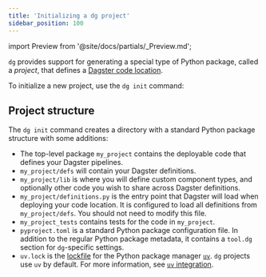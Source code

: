```yaml
---
title: 'Initializing a dg project'
sidebar_position: 100
---
```


import Preview from '@site/docs/partials/\_Preview.md';

<Preview />

`dg` provides support for generating a special type of Python package, called a _project_, that defines a [Dagster code location](https://docs.dagster.io/guides/deploy/code-locations/managing-code-locations-with-definitions).

To initialize a new project, use the `dg init` command:

<CliInvocationExample path="docs_snippets/docs_snippets/guides/dg/scaffolding-project/1-scaffolding-project.txt" />

## Project structure

The `dg init` command creates a directory with a standard Python package structure with some additions:

<CliInvocationExample path="docs_snippets/docs_snippets/guides/dg/scaffolding-project/2-tree.txt" />

- The top-level package `my_project` contains the deployable code that defines
  your Dagster pipelines.
- `my_project/defs` will contain your Dagster definitions.
- `my_project/lib` is where you will define custom component types, and
  optionally other code you wish to share across Dagster definitions.
- `my_project/definitions.py` is the entry point that Dagster will load when
  deploying your code location. It is configured to load all definitions from
  `my_project/defs`. You should not need to modify this file.
- `my_project_tests` contains tests for the code in `my_project`.
- `pyproject.toml` is a standard Python package configuration file. In addition
  to the regular Python package metadata, it contains a `tool.dg` section
  for `dg`-specific settings.
- `uv.lock` is the [lockfile](https://docs.astral.sh/uv/concepts/projects/layout/#the-lockfile) for the Python package manager [`uv`](https://docs.astral.sh/uv/). `dg` projects use `uv` by default. For more information, see [`uv` integration](/guides/labs/dg/uv-integration).
